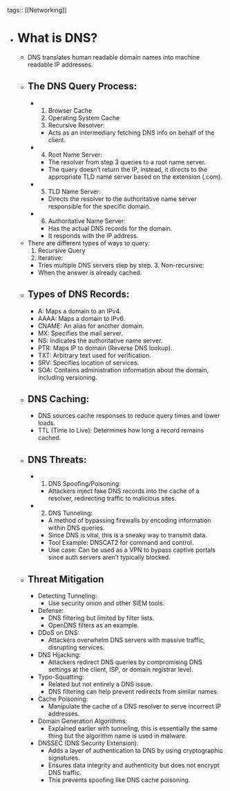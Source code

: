 tags:: [[Networking]]

- # What is DNS?
	- DNS translates human readable domain names into machine
	  readable IP addresses.
	- ## The DNS Query Process:
		- 1. Browser Cache
		  2. Operating System Cache
		  3. Recursive Resolver:
			- Acts as an intermediary fetching DNS info on behalf of the client.
		- 4. Root Name Server:
			- The resolver from step 3 queries to a root name server.
			- The query doesn’t return the IP, instead, it directs to the appropriate TLD name server based on the extension (.com).
		- 5. TLD Name Server:
			- Directs the resolver to the authoritative name server responsible for the specific domain.
		- 6. Authoritative Name Server:
			- Has the actual DNS records for the domain.
			- It responds with the IP address.
	- There are different types of ways to query:
	  1. Recursive Query
	  2. Iterative:
		- Tries multiple DNS servers step by step.
		  3. Non-recursive:
		- When the answer is already cached.
	- ## Types of DNS Records:
		- A: Maps a domain to an IPv4.
		- AAAA: Maps a domain to IPv6.
		- CNAME: An alias for another domain.
		- MX: Specifies the mail server.
		- NS: Indicates the authoritative name server.
		- PTR: Maps IP to domain (Reverse DNS lookup).
		- TXT: Arbitrary text used for verification.
		- SRV: Specifies location of services.
		- SOA: Contains administration information about the domain, including versioning.
	- ## DNS Caching:
		- DNS sources cache responses to reduce query times and lower loads.
		- TTL (Time to Live): Determines how long a record remains cached.
	- ## DNS Threats:
		- 1. DNS Spoofing/Poisoning:
			- Attackers inject fake DNS records into the cache of a resolver, redirecting traffic to malicious sites.
		- 2. DNS Tunneling:
			- A method of bypassing firewalls by encoding information within DNS queries.
			- Since DNS is vital, this is a sneaky way to transmit data.
			- Tool Example: DNSCAT2 for command and control.
			- Use case: Can be used as a VPN to bypass captive portals since auth servers aren’t typically blocked.
	- ## Threat Mitigation
		- Detecting Tunneling:
			- Use security onion and other SIEM tools.
		- Defense:
			- DNS filtering but limited by filter lists.
			- OpenDNS filters as an example.
		- DDoS on DNS:
			- Attackers overwhelm DNS servers with massive traffic, disrupting services.
		- DNS Hijacking:
			- Attackers redirect DNS queries by compromising DNS settings at the client, ISP, or domain registrar level.
		- Typo-Squatting:
			- Related but not entirely a DNS issue.
			- DNS filtering can help prevent redirects from similar names.
		- Cache Poisoning:
			- Manipulate the cache of a DNS resolver to serve incorrect IP addresses.
		- Domain Generation Algorithms:
			- Explained earlier with tunneling, this is essentially the same thing but the algorithm name is used in malware.
		- DNSSEC (DNS Security Extension):
			- Adds a layer of authentication to DNS by using cryptographic signatures.
			- Ensures data integrity and authenticity but does not encrypt DNS traffic.
			- This prevents spoofing like DNS cache poisoning.